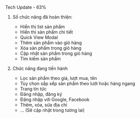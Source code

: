 Tech Update - 63%

1. Số chức năng đã hoàn thiện:
   - Hiển thị list sản phẩm
   - Hiển thị sản phẩm chi tiết
   - Quick View Modal
   - Thêm sản phẩm vào giỏ hàng
   - Xóa sản phẩm trong giỏ hàng
   - Cập nhật sản phẩm trong giỏ hàng
   - Tìm kiếm sản phẩm

2. Chức năng đang tiến hành
   - Lọc sản phẩm theo giá, lượt mua, tên
   - Tùy chọn sắp xếp sản phẩm theo lưới hoặc hàng ngang
   - Trang tin tức
   - Đăng nhập, đăng ký
   - Đăng nhập với Google, Facebook
   - Thêm, xóa, sửa địa chỉ
   - ... (Sẽ cập nhật trong tương lai)
